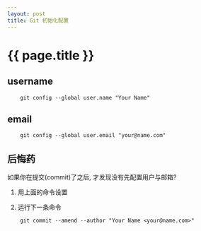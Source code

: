 ```yaml
---
layout: post
title: Git 初始化配置
---
```


# {{ page.title }}

## username

```shell
    git config --global user.name "Your Name"
```

## email

```shell
    git config --global user.email "your@name.com"
```

## 后悔药

如果你在提交(commit)了之后, 才发现没有先配置用户与邮箱?

1. 用上面的命令设置

2. 运行下一条命令

```shell
    git commit --amend --author "Your Name <your@name.com>"
```
